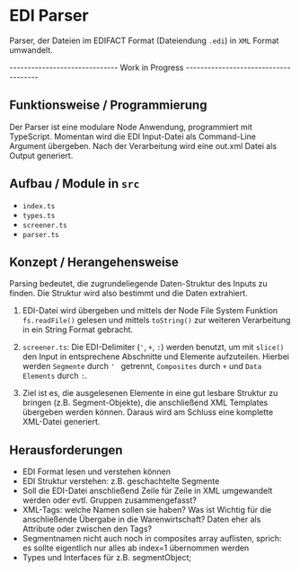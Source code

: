 # EDI Parser

Parser, der Dateien im EDIFACT Format (Dateiendung `.edi`) in `XML` Format umwandelt.

------------------------------ Work in Progress -------------------------------------

## Funktionsweise / Programmierung

Der Parser ist eine modulare Node Anwendung, programmiert mit TypeScript. Momentan wird die EDI Input-Datei als Command-Line Argument übergeben. Nach der Verarbeitung wird eine out.xml Datei als Output generiert.

## Aufbau / Module in `src`

- `index.ts`
- `types.ts`
- `screener.ts`
- `parser.ts`

## Konzept / Herangehensweise

Parsing bedeutet, die zugrundeliegende Daten-Struktur des Inputs zu finden. Die Struktur wird also bestimmt und die Daten extrahiert.

1. EDI-Datei wird übergeben und mittels der Node File System Funktion `fs.readFile()` gelesen und mittels `toString()` zur weiteren Verarbeitung in ein String Format gebracht.

2. `screener.ts`: Die EDI-Delimiter (`'`, `+`, `:`) werden benutzt, um mit `slice()` den Input in entsprechene Abschnitte und Elemente aufzuteilen. Hierbei werden `Segmente` durch `' ` getrennt, `Composites` durch `+` und `Data Elements` durch `:`.

3. Ziel ist es, die ausgelesenen Elemente in eine gut lesbare Struktur zu bringen (z.B. Segment-Objekte), die anschließend XML Templates übergeben werden können. Daraus wird am Schluss eine komplette XML-Datei generiert.

## Herausforderungen

- EDI Format lesen und verstehen können
- EDI Struktur verstehen: z.B. geschachtelte Segmente
- Soll die EDI-Datei anschließend Zeile für Zeile in XML umgewandelt werden oder evtl. Gruppen zusammengefasst?
- XML-Tags: welche Namen sollen sie haben? Was ist Wichtig für die anschließende Übergabe in die Warenwirtschaft? Daten eher als Attribute oder zwischen den Tags?
- Segmentnamen nicht auch noch in composites array auflisten, sprich: es sollte eigentlich nur alles ab index=1 übernommen werden
- Types und Interfaces für z.B. segmentObject;
